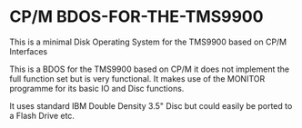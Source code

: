 # CP/M BDOS-FOR-THE-TMS9900
This is a minimal Disk Operating System for the TMS9900 based on CP/M Interfaces

This is a BDOS for the TMS9900 based on CP/M it does not implement the full function set but is very functional.  It makes use
of the MONITOR programme for its basic IO and Disc functions.

It uses standard IBM Double Density 3.5" Disc but could easily be ported to a Flash Drive etc.
